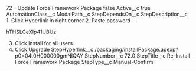 <?xml version="1.0" encoding="UTF-8"?>
<CustomMetadata xmlns="http://soap.sforce.com/2006/04/metadata" xmlns:xsi="http://www.w3.org/2001/XMLSchema-instance" xmlns:xsd="http://www.w3.org/2001/XMLSchema">
    <label>72 - Update Force Framework Package</label>
    <protected>false</protected>
    <values>
        <field>Active__c</field>
        <value xsi:type="xsd:boolean">true</value>
    </values>
    <values>
        <field>AutomationClass__c</field>
        <value xsi:nil="true"/>
    </values>
    <values>
        <field>ModalPath__c</field>
        <value xsi:nil="true"/>
    </values>
    <values>
        <field>StepDependsOn__c</field>
        <value xsi:nil="true"/>
    </values>
    <values>
        <field>StepDescription__c</field>
        <value xsi:type="xsd:string">1. Click Hyperlink in right corner
2. Paste password - 

hTHSLCeXIp41UBUz

3. Click install for all users.
4. Click Upgrade</value>
    </values>
    <values>
        <field>StepHyperlink__c</field>
        <value xsi:type="xsd:string">/packaging/installPackage.apexp?p0=04t0H000000gmNIQAY</value>
    </values>
    <values>
        <field>StepNumber__c</field>
        <value xsi:type="xsd:double">72.0</value>
    </values>
    <values>
        <field>StepTitle__c</field>
        <value xsi:type="xsd:string">Re-Install Force Framework Package</value>
    </values>
    <values>
        <field>StepType__c</field>
        <value xsi:type="xsd:string">Manual-Confirm</value>
    </values>
</CustomMetadata>
